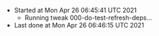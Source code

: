   - Started at Mon Apr 26 06:45:41 UTC 2021
    - Running tweak 000-do-test-refresh-deps...
  - Last done at Mon Apr 26 06:46:15 UTC 2021
